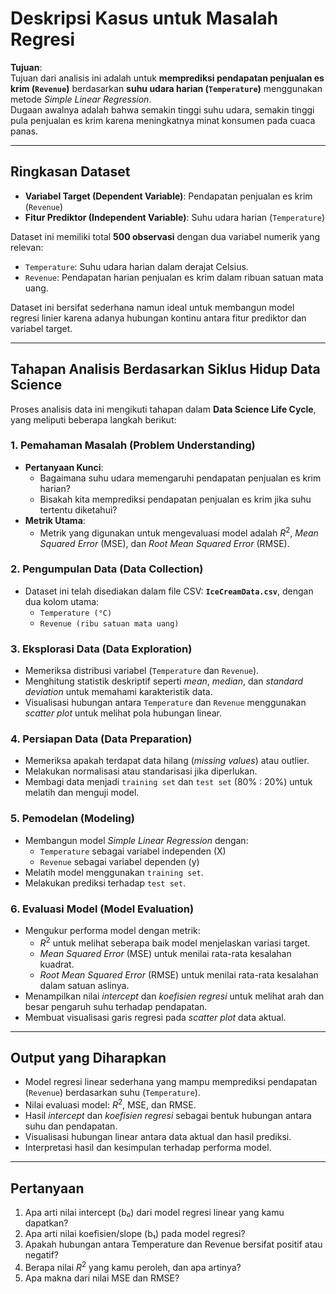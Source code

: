 
# Deskripsi Kasus untuk Masalah Regresi

**Tujuan**:  
Tujuan dari analisis ini adalah untuk **memprediksi pendapatan penjualan es krim (`Revenue`)** berdasarkan **suhu udara harian (`Temperature`)** menggunakan metode *Simple Linear Regression*.  
Dugaan awalnya adalah bahwa semakin tinggi suhu udara, semakin tinggi pula penjualan es krim karena meningkatnya minat konsumen pada cuaca panas.

---

## Ringkasan Dataset

- **Variabel Target (Dependent Variable)**: Pendapatan penjualan es krim (`Revenue`)
- **Fitur Prediktor (Independent Variable)**: Suhu udara harian (`Temperature`)

Dataset ini memiliki total **500 observasi** dengan dua variabel numerik yang relevan:
- `Temperature`: Suhu udara harian dalam derajat Celsius.
- `Revenue`: Pendapatan harian penjualan es krim dalam ribuan satuan mata uang.

Dataset ini bersifat sederhana namun ideal untuk membangun model regresi linier karena adanya hubungan kontinu antara fitur prediktor dan variabel target.

---

## Tahapan Analisis Berdasarkan Siklus Hidup Data Science

Proses analisis data ini mengikuti tahapan dalam **Data Science Life Cycle**, yang meliputi beberapa langkah berikut:

### 1. Pemahaman Masalah (Problem Understanding)
   - **Pertanyaan Kunci**:
     - Bagaimana suhu udara memengaruhi pendapatan penjualan es krim harian?
     - Bisakah kita memprediksi pendapatan penjualan es krim jika suhu tertentu diketahui?
   - **Metrik Utama**:
     - Metrik yang digunakan untuk mengevaluasi model adalah $R^2$, *Mean Squared Error* (MSE), dan *Root Mean Squared Error* (RMSE).

### 2. Pengumpulan Data (Data Collection)
   - Dataset ini telah disediakan dalam file CSV: **`IceCreamData.csv`**, dengan dua kolom utama:
     - `Temperature (°C)`
     - `Revenue (ribu satuan mata uang)`

### 3. Eksplorasi Data (Data Exploration)
   - Memeriksa distribusi variabel (`Temperature` dan `Revenue`).
   - Menghitung statistik deskriptif seperti *mean*, *median*, dan *standard deviation* untuk memahami karakteristik data.
   - Visualisasi hubungan antara `Temperature` dan `Revenue` menggunakan *scatter plot* untuk melihat pola hubungan linear.

### 4. Persiapan Data (Data Preparation)
   - Memeriksa apakah terdapat data hilang (*missing values*) atau outlier.
   - Melakukan normalisasi atau standarisasi jika diperlukan.
   - Membagi data menjadi `training set` dan `test set` (80% : 20%) untuk melatih dan menguji model.

### 5. Pemodelan (Modeling)
   - Membangun model *Simple Linear Regression* dengan:
     - `Temperature` sebagai variabel independen (X)
     - `Revenue` sebagai variabel dependen (y)
   - Melatih model menggunakan `training set`.
   - Melakukan prediksi terhadap `test set`.

### 6. Evaluasi Model (Model Evaluation)
   - Mengukur performa model dengan metrik:
     - $R^2$ untuk melihat seberapa baik model menjelaskan variasi target.
     - *Mean Squared Error* (MSE) untuk menilai rata-rata kesalahan kuadrat.
     - *Root Mean Squared Error* (RMSE) untuk menilai rata-rata kesalahan dalam satuan aslinya.
   - Menampilkan nilai *intercept* dan *koefisien regresi* untuk melihat arah dan besar pengaruh suhu terhadap pendapatan.
   - Membuat visualisasi garis regresi pada *scatter plot* data aktual.

---

## Output yang Diharapkan
- Model regresi linear sederhana yang mampu memprediksi pendapatan (`Revenue`) berdasarkan suhu (`Temperature`).
- Nilai evaluasi model: $R^2$, MSE, dan RMSE.
- Hasil *intercept* dan *koefisien regresi* sebagai bentuk hubungan antara suhu dan pendapatan.
- Visualisasi hubungan linear antara data aktual dan hasil prediksi.
- Interpretasi hasil dan kesimpulan terhadap performa model.

---

## Pertanyaan
1. Apa arti nilai intercept (b₀) dari model regresi linear yang kamu dapatkan?
2. Apa arti nilai koefisien/slope (b₁) pada model regresi?
3. Apakah hubungan antara Temperature dan Revenue bersifat positif atau negatif?
4. Berapa nilai $R^2$ yang kamu peroleh, dan apa artinya?
5. Apa makna dari nilai MSE dan RMSE?
